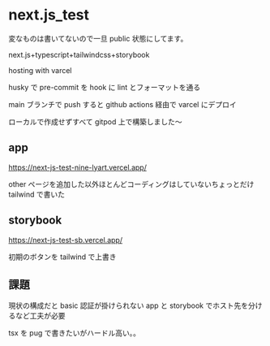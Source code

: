 # next.js_test

変なものは書いてないので一旦 public 状態にしてます。

next.js+typescript+tailwindcss+storybook

hosting with varcel

husky で pre-commit を hook に lint とフォーマットを通る

main ブランチで push すると github actions 経由で varcel にデプロイ

ローカルで作成せずすべて gitpod 上で構築しました～

## app

https://next-js-test-nine-lyart.vercel.app/

other ページを追加した以外ほとんどコーディングはしていないちょっとだけ tailwind で書いた

## storybook

https://next-js-test-sb.vercel.app/

初期のボタンを tailwind で上書き

## 課題

現状の構成だと basic 認証が掛けられない
app と storybook でホスト先を分けるなど工夫が必要

tsx を pug で書きたいがハードル高い。。

